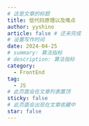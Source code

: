 ```yaml
---
# 这是文章的标题
title: 低代码原理以及难点
author: yyshino
article: false # 还未完成
# 设置写作时间
date: 2024-04-25
# summary: 算法指标
# description: 算法指标
category:
  - FrontEnd
tag:
  - JS
# 此页面会在文章列表置顶
sticky: false
# 此页面会出现在文章收藏中
star: false
---
```

